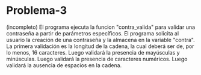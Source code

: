 # Problema-3
(incompleto) El programa ejecuta la funcion "contra_valida" para validar una contraseña a partir de parámetros específicos.
El programa solicita al usuario la creación de una contraseña y la almacena en la variable "contra".
La primera validación es la longitud de la cadena, la cual deberá ser de, por lo menos, 16 caracteres.
Luego validará la presencia de mayúsculas y minúsculas.
Luego validará la presencia de caracteres numéricos.
Luego validará la ausencia de espacios en la cadena.
